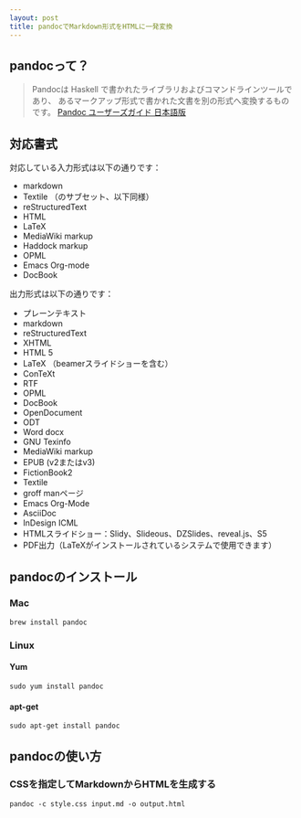 ```yaml
---
layout: post
title: pandocでMarkdown形式をHTMLに一発変換
---
```


## pandocって？

> Pandocは Haskell で書かれたライブラリおよびコマンドラインツールであり、 あるマークアップ形式で書かれた文書を別の形式へ変換するものです。
[Pandoc ユーザーズガイド 日本語版](http://sky-y.github.io/site-pandoc-jp/users-guide/)

## 対応書式

対応している入力形式は以下の通りです：

- markdown
- Textile （のサブセット、以下同様）
- reStructuredText
- HTML
- LaTeX
- MediaWiki markup
- Haddock markup
- OPML
- Emacs Org-mode
- DocBook

出力形式は以下の通りです：

- プレーンテキスト
- markdown
- reStructuredText
- XHTML
- HTML 5
- LaTeX （beamerスライドショーを含む）
- ConTeXt
- RTF
- OPML
- DocBook
- OpenDocument
- ODT
- Word docx
- GNU Texinfo
- MediaWiki markup
- EPUB (v2またはv3)
- FictionBook2
- Textile
- groff manページ
- Emacs Org-Mode
- AsciiDoc
- InDesign ICML
- HTMLスライドショー：Slidy、Slideous、DZSlides、reveal.js、S5
- PDF出力（LaTeXがインストールされているシステムで使用できます）

## pandocのインストール

### Mac
`brew install pandoc`

### Linux

#### Yum
`sudo yum install pandoc`

#### apt-get
`sudo apt-get install pandoc`

## pandocの使い方

### CSSを指定してMarkdownからHTMLを生成する
`pandoc -c style.css input.md -o output.html`

